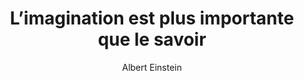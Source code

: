 ---
layout: post
title: L’imagination est plus importante que le savoir
link: http://evene.lefigaro.fr/citation/imagination-importante-savoir-2946.php
author: Albert Einstein
published_date: Date inconnue
description:
language: fr
categories: 
   - Citations
tags: 
   - Réflexion
og-tags: "Réflexion"
permalink: /:categories/:year/:month/:day/:title/
---